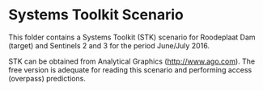 # Systems Toolkit Scenario
This folder contains a Systems Toolkit (STK) scenario for Roodeplaat Dam (target) and Sentinels 2 and 3 for the period June/July 2016.

STK can be obtained from Analytical Graphics (http://www.ago.com). The free version is adequate for reading this scenario and performing access (overpass) predictions.
